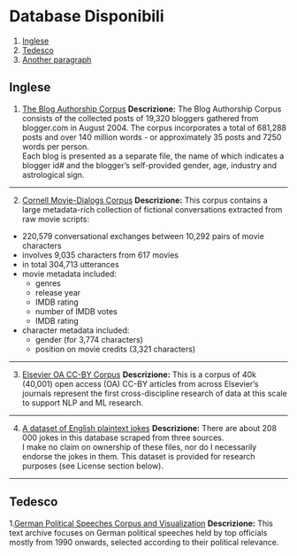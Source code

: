
# Database Disponibili

1. [Inglese](#inglese)
2. [Tedesco](#tedesco)
3. [Another paragraph](#paragraph2)

## Inglese <a name="inglese"></a>
1. [The Blog Authorship Corpus](http://u.cs.biu.ac.il/~koppel/BlogCorpus.htm)
**Descrizione:** The Blog Authorship Corpus consists of the collected posts of 19,320 bloggers gathered from blogger.com in August 2004. The corpus incorporates a total of 681,288 posts and over 140 million words - or approximately 35 posts and 7250 words per person.  
Each blog is presented as a separate file, the name of which indicates a blogger id# and the blogger’s self-provided gender, age, industry and astrological sign.

---
2. [Cornell Movie-Dialogs Corpus](cs.cornell.edu/~cristian/Cornell_Movie-Dialogs_Corpus.html)
**Descrizione:** This corpus contains a large metadata-rich collection of fictional conversations extracted from raw movie scripts:
- 220,579 conversational exchanges between 10,292 pairs of movie characters
- involves 9,035 characters from 617 movies
- in total 304,713 utterances
- movie metadata included:
    - genres
    - release year
    - IMDB rating
    - number of IMDB votes
    - IMDB rating
- character metadata included:
    - gender (for 3,774 characters)
    - position on movie credits (3,321 characters)
 ---
 3. [Elsevier OA CC-BY Corpus](https://data.mendeley.com/datasets/zm33cdndxs/2)
 **Descrizione:** This is a corpus of 40k (40,001) open access (OA) CC-BY articles from across Elsevier’s journals represent the first cross-discipline research of data at this scale to support NLP and ML research.
 
 ---
 4. [A dataset of English plaintext jokes](https://github.com/taivop/joke-dataset)
 **Descrizione:** There are about 208 000 jokes in this database scraped from three sources.\
I make no claim on ownership of these files, nor do I necessarily endorse the jokes in them. This dataset is provided for research purposes (see License section below).

---
## Tedesco <a name="tedesco"></a>
1.[German Political Speeches Corpus and Visualization](http://adrien.barbaresi.eu/corpora/speeches/)
**Descrizione:** This text archive focuses on German political speeches held by top officials mostly from 1990 onwards, selected according to their political relevance. 


